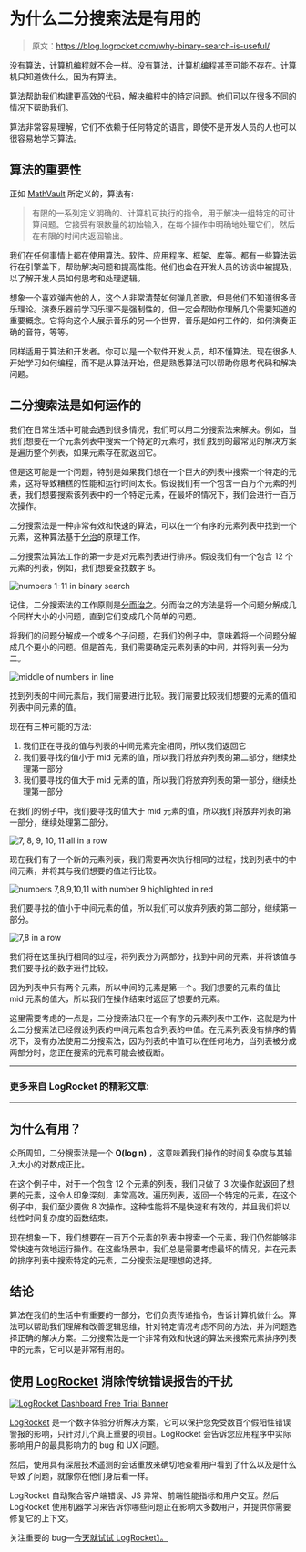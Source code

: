 # 为什么二分搜索法是有用的

> 原文：<https://blog.logrocket.com/why-binary-search-is-useful/>

没有算法，计算机编程就不会一样。没有算法，计算机编程甚至可能不存在。计算机只知道做什么，因为有算法。

算法帮助我们构建更高效的代码，解决编程中的特定问题。他们可以在很多不同的情况下帮助我们。

算法非常容易理解，它们不依赖于任何特定的语言，即使不是开发人员的人也可以很容易地学习算法。

## 算法的重要性

正如 [MathVault](https://mathvault.ca/math-glossary/#algo) 所定义的，算法有:

> 有限的一系列定义明确的、计算机可执行的指令，用于解决一组特定的可计算问题。它接受有限数量的初始输入，在每个操作中明确地处理它们，然后在有限的时间内返回输出。

我们在任何事情上都在使用算法。软件、应用程序、框架、库等。都有一些算法运行在引擎盖下，帮助解决问题和提高性能。他们也会在开发人员的访谈中被提及，以了解开发人员如何思考和处理逻辑。

想象一个喜欢弹吉他的人，这个人非常清楚如何弹几首歌，但是他们不知道很多音乐理论。演奏乐器前学习乐理不是强制性的，但一定会帮助你理解几个需要知道的重要概念。它将向这个人展示音乐的另一个世界，音乐是如何工作的，如何演奏正确的音符，等等。

同样适用于算法和开发者。你可以是一个软件开发人员，却不懂算法。现在很多人开始学习如何编程，而不是从算法开始，但是熟悉算法可以帮助你思考代码和解决问题。

## 二分搜索法是如何运作的

我们在日常生活中可能会遇到很多情况，我们可以用二分搜索法来解决。例如，当我们想要在一个元素列表中搜索一个特定的元素时，我们找到的最常见的解决方案是遍历整个列表，如果元素存在就返回它。

但是这可能是一个问题，特别是如果我们想在一个巨大的列表中搜索一个特定的元素，这将导致糟糕的性能和运行时间太长。假设我们有一个包含一百万个元素的列表，我们想要搜索该列表中的一个特定元素，在最坏的情况下，我们会进行一百万次操作。

二分搜索法是一种非常有效和快速的算法，可以在一个有序的元素列表中找到一个元素，这种算法基于[分治](https://en.wikipedia.org/wiki/Divide-and-conquer_algorithm)的原理工作。

二分搜索法算法工作的第一步是对元素列表进行排序。假设我们有一个包含 12 个元素的列表，例如，我们想要查找数字 8。

![numbers 1-11 in binary search ](img/83e9e189b411b947e2452607a14fa2a2.png)

记住，二分搜索法的工作原则是[分而治之](https://en.wikipedia.org/wiki/Divide-and-conquer_algorithm)。分而治之的方法是将一个问题分解成几个同样大小的小问题，直到它们变成几个简单的问题。

将我们的问题分解成一个或多个子问题，在我们的例子中，意味着将一个问题分解成几个更小的问题。但是首先，我们需要确定元素列表的中间，并将列表一分为二。

![middle of numbers in line ](img/ce0d51daee21418f272d6f33d92d9e78.png)

找到列表的中间元素后，我们需要进行比较。我们需要比较我们想要的元素的值和列表中间元素的值。

现在有三种可能的方法:

1.  我们正在寻找的值与列表的中间元素完全相同，所以我们返回它
2.  我们要寻找的值小于 mid 元素的值，所以我们将放弃列表的第二部分，继续处理第一部分
3.  我们要寻找的值大于 mid 元素的值，所以我们将放弃列表的第一部分，继续处理第一部分

在我们的例子中，我们要寻找的值大于 mid 元素的值，所以我们将放弃列表的第一部分，继续处理第二部分。

![7, 8, 9, 10, 11 all in a row ](img/831ed74130e0b539ef36f27f9a14d572.png)

现在我们有了一个新的元素列表，我们需要再次执行相同的过程，找到列表中的中间元素，并将其与我们想要的值进行比较。

![numbers 7,8,9,10,11 with number 9 highlighted in red ](img/cd54cead70c460bc47302edb9382d5b5.png)

我们要寻找的值小于中间元素的值，所以我们可以放弃列表的第二部分，继续第一部分。

![7,8 in a row ](img/0ee2ef7dcbaaf99aecec3e068550345f.png)

我们将在这里执行相同的过程，将列表分为两部分，找到中间的元素，并将该值与我们要寻找的数字进行比较。

因为列表中只有两个元素，所以中间的元素是第一个。我们想要的元素的值比 mid 元素的值大，所以我们在操作结束时返回了想要的元素。

这里需要考虑的一点是，二分搜索法只在一个有序的元素列表中工作，这就是为什么二分搜索法已经假设列表的中间元素包含列表的中值。在元素列表没有排序的情况下，没有办法使用二分搜索法，因为列表的中值可以在任何地方，当列表被分成两部分时，您正在搜索的元素可能会被截断。

* * *

### 更多来自 LogRocket 的精彩文章:

* * *

## 为什么有用？

众所周知，二分搜索法是一个 **O(log n)** ，这意味着我们操作的时间复杂度与其输入大小的对数成正比。

在这个例子中，对于一个包含 12 个元素的列表，我们只做了 3 次操作就返回了想要的元素，这令人印象深刻，非常高效。遍历列表，返回一个特定的元素，在这个例子中，我们至少要做 8 次操作。这种性能将不是快速和有效的，并且我们将以线性时间复杂度的函数结束。

现在想象一下，我们想要在一百万个元素的列表中搜索一个元素，我们仍然能够非常快速有效地运行操作。在这些场景中，我们总是需要考虑最坏的情况，并在元素的排序列表中搜索特定的元素，二分搜索法是理想的选择。

## 结论

算法在我们的生活中有重要的一部分，它们负责传递指令，告诉计算机做什么。算法可以帮助我们理解和改善逻辑思维，针对特定情况考虑不同的方法，并为问题选择正确的解决方案。二分搜索法是一个非常有效和快速的算法来搜索元素排序列表中的元素，它可以是非常有用的。

## 使用 [LogRocket](https://lp.logrocket.com/blg/signup) 消除传统错误报告的干扰

[![LogRocket Dashboard Free Trial Banner](img/d6f5a5dd739296c1dd7aab3d5e77eeb9.png)](https://lp.logrocket.com/blg/signup)

[LogRocket](https://lp.logrocket.com/blg/signup) 是一个数字体验分析解决方案，它可以保护您免受数百个假阳性错误警报的影响，只针对几个真正重要的项目。LogRocket 会告诉您应用程序中实际影响用户的最具影响力的 bug 和 UX 问题。

然后，使用具有深层技术遥测的会话重放来确切地查看用户看到了什么以及是什么导致了问题，就像你在他们身后看一样。

LogRocket 自动聚合客户端错误、JS 异常、前端性能指标和用户交互。然后 LogRocket 使用机器学习来告诉你哪些问题正在影响大多数用户，并提供你需要修复它的上下文。

关注重要的 bug—[今天就试试 LogRocket】。](https://lp.logrocket.com/blg/signup-issue-free)